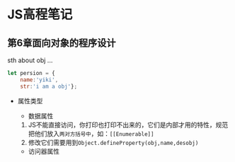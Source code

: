 # JS高程笔记

## 第6章面向对象的程序设计

sth about obj ...

``` js
let persion = {
    name:'yiki',
    str:'i am a obj'};

```

-  属性类型
    - 数据属性
    1. JS不能直接访问，你打印也打印不出来的，它们是内部才用的特性，规范把他们放入`两对方括号中`，如：`[[Enumerable]]`
    2. 修改它们需要用到`Object.defineProperty(obj,name,desobj)`

    - 访问器属性